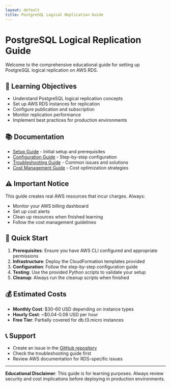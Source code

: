 ```yaml
---
layout: default
title: PostgreSQL Logical Replication Guide
---
```


# PostgreSQL Logical Replication Guide

Welcome to the comprehensive educational guide for setting up PostgreSQL logical replication on AWS RDS.

## 🎯 Learning Objectives

- Understand PostgreSQL logical replication concepts
- Set up AWS RDS instances for replication  
- Configure publication and subscription
- Monitor replication performance
- Implement best practices for production environments

## 📚 Documentation

- [Setup Guide](setup-guide.html) - Initial setup and prerequisites
- [Configuration Guide](configuration.html) - Step-by-step configuration
- [Troubleshooting Guide](troubleshooting.html) - Common issues and solutions
- [Cost Management Guide](cost-management.html) - Cost optimization strategies

## ⚠️ Important Notice

This guide creates real AWS resources that incur charges. Always:

- Monitor your AWS billing dashboard
- Set up cost alerts
- Clean up resources when finished learning
- Follow the cost management guidelines

## 🚀 Quick Start

1. **Prerequisites**: Ensure you have AWS CLI configured and appropriate permissions
2. **Infrastructure**: Deploy the CloudFormation templates provided
3. **Configuration**: Follow the step-by-step configuration guide
4. **Testing**: Use the provided Python scripts to validate your setup
5. **Cleanup**: Always run the cleanup scripts when finished

## 💰 Estimated Costs

- **Monthly Cost**: $30-60 USD depending on instance types
- **Hourly Cost**: ~$0.04-0.08 USD per hour
- **Free Tier**: Partially covered for db.t3.micro instances

## 📞 Support

- Create an issue in the [GitHub repository](https://github.com/yourusername/aurora-postgresql-logical-replication-guide)
- Check the troubleshooting guide first
- Review AWS documentation for RDS-specific issues

---

**Educational Disclaimer**: This guide is for learning purposes. Always review security and cost implications before deploying in production environments.
